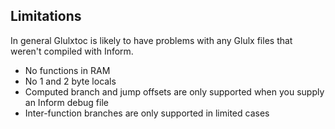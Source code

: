 Limitations
-----------

In general Glulxtoc is likely to have problems with any Glulx files that weren't compiled with Inform.

- No functions in RAM
- No 1 and 2 byte locals
- Computed branch and jump offsets are only supported when you supply an Inform debug file
- Inter-function branches are only supported in limited cases